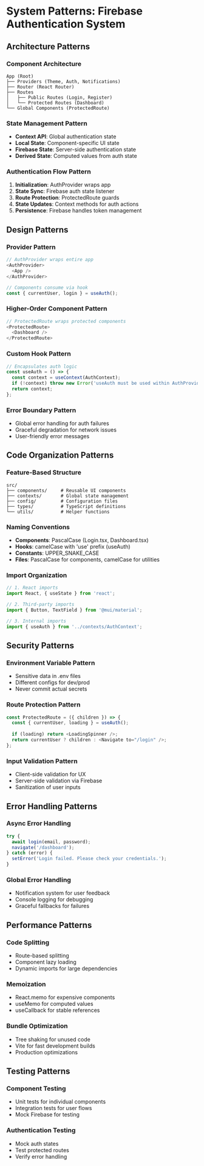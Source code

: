 # System Patterns: Firebase Authentication System

## Architecture Patterns

### Component Architecture
```
App (Root)
├── Providers (Theme, Auth, Notifications)
├── Router (React Router)
├── Routes
│   ├── Public Routes (Login, Register)
│   └── Protected Routes (Dashboard)
└── Global Components (ProtectedRoute)
```

### State Management Pattern
- **Context API**: Global authentication state
- **Local State**: Component-specific UI state
- **Firebase State**: Server-side authentication state
- **Derived State**: Computed values from auth state

### Authentication Flow Pattern
1. **Initialization**: AuthProvider wraps app
2. **State Sync**: Firebase auth state listener
3. **Route Protection**: ProtectedRoute guards
4. **State Updates**: Context methods for auth actions
5. **Persistence**: Firebase handles token management

## Design Patterns

### Provider Pattern
```typescript
// AuthProvider wraps entire app
<AuthProvider>
  <App />
</AuthProvider>

// Components consume via hook
const { currentUser, login } = useAuth();
```

### Higher-Order Component Pattern
```typescript
// ProtectedRoute wraps protected components
<ProtectedRoute>
  <Dashboard />
</ProtectedRoute>
```

### Custom Hook Pattern
```typescript
// Encapsulates auth logic
const useAuth = () => {
  const context = useContext(AuthContext);
  if (!context) throw new Error('useAuth must be used within AuthProvider');
  return context;
};
```

### Error Boundary Pattern
- Global error handling for auth failures
- Graceful degradation for network issues
- User-friendly error messages

## Code Organization Patterns

### Feature-Based Structure
```
src/
├── components/     # Reusable UI components
├── contexts/       # Global state management
├── config/         # Configuration files
├── types/          # TypeScript definitions
└── utils/          # Helper functions
```

### Naming Conventions
- **Components**: PascalCase (Login.tsx, Dashboard.tsx)
- **Hooks**: camelCase with 'use' prefix (useAuth)
- **Constants**: UPPER_SNAKE_CASE
- **Files**: PascalCase for components, camelCase for utilities

### Import Organization
```typescript
// 1. React imports
import React, { useState } from 'react';

// 2. Third-party imports
import { Button, TextField } from '@mui/material';

// 3. Internal imports
import { useAuth } from '../contexts/AuthContext';
```

## Security Patterns

### Environment Variable Pattern
- Sensitive data in .env files
- Different configs for dev/prod
- Never commit actual secrets

### Route Protection Pattern
```typescript
const ProtectedRoute = ({ children }) => {
  const { currentUser, loading } = useAuth();
  
  if (loading) return <LoadingSpinner />;
  return currentUser ? children : <Navigate to="/login" />;
};
```

### Input Validation Pattern
- Client-side validation for UX
- Server-side validation via Firebase
- Sanitization of user inputs

## Error Handling Patterns

### Async Error Handling
```typescript
try {
  await login(email, password);
  navigate('/dashboard');
} catch (error) {
  setError('Login failed. Please check your credentials.');
}
```

### Global Error Handling
- Notification system for user feedback
- Console logging for debugging
- Graceful fallbacks for failures

## Performance Patterns

### Code Splitting
- Route-based splitting
- Component lazy loading
- Dynamic imports for large dependencies

### Memoization
- React.memo for expensive components
- useMemo for computed values
- useCallback for stable references

### Bundle Optimization
- Tree shaking for unused code
- Vite for fast development builds
- Production optimizations

## Testing Patterns

### Component Testing
- Unit tests for individual components
- Integration tests for user flows
- Mock Firebase for testing

### Authentication Testing
- Mock auth states
- Test protected routes
- Verify error handling

